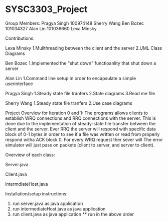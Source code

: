 # SYSC3303_Project
Group Members: 
Pragya Singh 100974148
Sherry Wang
Ben Bozec 101034327
Alan Lin 101036660
Lexa Minsky

Contributions: 

Lexa Minsky
1.Mulithreading between the client and the server
2.UML Class Diagrams

Ben Bozec
1.Implemented the "shut down" functioanlity that shut down a server

Alan Lin
1.Command line setup in order to encapsulate a simple userinterface

Pragya Singh
1.Steady state file tranfers 
2.State diagrams
3.Read me file

Sherry Wang
1.Steady state file tranfers 
2.Use case diagrams

Project Overview for Iteration 0 and 1:
The programs allows clients to establish WRQ connections and RRQ connections with the server. This is done due to the implementation of steady-state file transfer between the client and the server. Ever RRQ the server will respond with specific data block of 0-1 bytes in order to see if a file was written or read from properly respond witha ACK block 0. For every WRQ request ther sever will The error simulator will just pass on packets (client to server, and server to client).


Overview of each class:

Server.java 

Client.java 

intermdiateHost.java


Installation/setup instructions:
1) run server.java as java application
2) run intermediateHost.java as java application
3) run client.java as java application
** run in the above order
